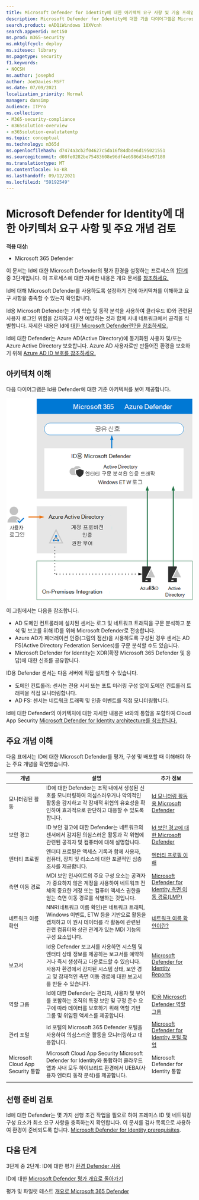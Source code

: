 ```yaml
---
title: Microsoft Defender for Identity에 대한 아키텍처 요구 사항 및 기술 프레임워크 검토
description: Microsoft Defender for Identity에 대한 기술 다이어그램은 Microsoft 365 Defender 랩 또는 파일럿 환경을 구축하기 전에 Microsoft 365 ID를 이해하는 데 도움이 됩니다.
search.product: eADQiWindows 10XVcnh
search.appverid: met150
ms.prod: m365-security
ms.mktglfcycl: deploy
ms.sitesec: library
ms.pagetype: security
f1.keywords:
- NOCSH
ms.author: josephd
author: JoeDavies-MSFT
ms.date: 07/09/2021
localization_priority: Normal
manager: dansimp
audience: ITPro
ms.collection:
- M365-security-compliance
- m365solution-overview
- m365solution-evalutatemtp
ms.topic: conceptual
ms.technology: m365d
ms.openlocfilehash: d7474a3cb2f04627c5da16f84dbde6d195021551
ms.sourcegitcommit: d08fe0282be75483608e96df4e6986d346e97180
ms.translationtype: MT
ms.contentlocale: ko-KR
ms.lasthandoff: 09/12/2021
ms.locfileid: "59192549"
---
```

# <a name="review-architecture-requirements-and-key-concepts-for-microsoft-defender-for-identity"></a>Microsoft Defender for Identity에 대한 아키텍처 요구 사항 및 주요 개념 검토


**적용 대상:**
- Microsoft 365 Defender

이 문서는 Id에 대한 Microsoft Defender의 평가 환경을 설정하는 프로세스의 [1단계](eval-defender-identity-overview.md) 중 3단계입니다. 이 프로세스에 대한 자세한 내용은 개요 문서를 [참조하세요.](eval-defender-identity-overview.md)

Id에 대해 Microsoft Defender를 사용하도록 설정하기 전에 아키텍처를 이해하고 요구 사항을 충족할 수 있는지 확인합니다.

Id용 Microsoft Defender는 기계 학습 및 동작 분석을 사용하여 클라우드 ID와 관련된 사용자 로그인 위험을 감지하고 사전 예방하는 것과 함께 사내 네트워크에서 공격을 식별합니다. 자세한 내용은 Id에 [대한 Microsoft Defender란?을 참조하세요.](/defender-for-identity/what-is)

Id에 대한 Defender는 Azure AD(Active Directory)에 동기화된 사용자 및/또는 Azure Active Directory 보호합니다. Azure AD 사용자로만 만들어진 환경을 보호하기 위해 [Azure AD ID 보호를 참조하세요.](/azure/active-directory/identity-protection/overview-identity-protection)

## <a name="understand-the-architecture"></a>아키텍처 이해

다음 다이어그램은 Id용 Defender에 대한 기준 아키텍처를 보여 제공합니다. 

![Id용 Microsoft Defender의 아키텍처입니다.](../../media/defender/m365-defender-identity-architecture.png)

이 그림에서는 다음을 참조합니다.
- AD 도메인 컨트롤러에 설치된 센서는 로그 및 네트워크 트래픽을 구문 분석하고 분석 및 보고를 위해 ID를 위해 Microsoft Defender로 전송합니다.
-  Azure AD가 페더레이션 인증(그림의 점선)을 사용하도록 구성된 경우 센서는 AD FS(Active Directory Federation Services)를 구문 분석할 수도 있습니다. 
- Microsoft Defender for Identity는 XDR(확장 Microsoft 365 Defender 및 응답)에 대한 신호를 공유합니다.


ID용 Defender 센서는 다음 서버에 직접 설치할 수 있습니다.

- 도메인 컨트롤러: 센서는 전용 서버 또는 포트 미러링 구성 없이 도메인 컨트롤러 트래픽을 직접 모니터링합니다.
- AD FS: 센서는 네트워크 트래픽 및 인증 이벤트를 직접 모니터링합니다.

Id에 대한 Defender의 아키텍처에 대한 자세한 내용은 id와의 통합을 포함하여 Cloud App Security [Microsoft Defender for Identity architecture를 참조합니다.](/defender-for-identity/architecture)


## <a name="understand-key-concepts"></a>주요 개념 이해

다음 표에서는 ID에 대한 Microsoft Defender를 평가, 구성 및 배포할 때 이해해야 하는 주요 개념을 확인했습니다.


|개념  |설명 |추가 정보  |
|---------|---------|---------|
| 모니터링된 활동 | ID에 대한 Defender는 조직 내에서 생성된 신호를 모니터링하여 의심스러우거나 악의적인 활동을 감지하고 각 잠재적 위협의 유효성을 확인하여 효과적으로 판단하고 대응할 수 있도록 합니다.  |  [Id 모니터링 활동용 Microsoft Defender](/defender-for-identity/monitored-activities)       |
| 보안 경고    | ID 보안 경고에 대한 Defender는 네트워크의 센서에서 감지된 의심스러운 활동과 각 위협에 관련된 공격자 및 컴퓨터에 대해 설명합니다.   | [Id 보안 경고에 대한 Microsoft Defender](/defender-for-identity/suspicious-activity-guide?tabs=external)    |
| 엔터티 프로필    | 엔터티 프로필은 액세스 기록과 함께 사용자, 컴퓨터, 장치 및 리소스에 대한 포괄적인 심층 조사를 제공합니다.   | [엔터티 프로필 이해](/defender-for-identity/entity-profiles)  |
| 측면 이동 경로    | MDI 보안 인사이트의 주요 구성 요소는 공격자가 중요하지 않은 계정을 사용하여 네트워크 전체의 중요한 계정 또는 컴퓨터 액세스 권한을 얻는 측면 이동 경로를 식별하는 것입니다.  | [Microsoft Defender for Identity 측면 이동 경로(LMP)](/defender-for-identity/use-case-lateral-movement-path)  |
| 네트워크 이름 확인    |  NNR(네트워크 이름 확인)은 네트워크 트래픽, Windows 이벤트, ETW 등을 기반으로 활동을 캡처하고 이 원시 데이터를 각 활동에 관련된 관련 컴퓨터와 상관 관계가 있는 MDI 기능의 구성 요소입니다.       | [네트워크 이름 확인이란?](/defender-for-identity/nnr-policy)      |
| 보고서    | Id용 Defender 보고서를 사용하면 시스템 및 엔터티 상태 정보를 제공하는 보고서를 예약하거나 즉시 생성하고 다운로드할 수 있습니다.  사용자 환경에서 감지된 시스템 상태, 보안 경고 및 잠재적인 측면 이동 경로에 대한 보고서를 만들 수 있습니다.   | [Microsoft Defender for Identity Reports ](/defender-for-identity/reports)       |
| 역할 그룹    | Id에 대한 Defender는 관리자, 사용자 및 뷰어를 포함하는 조직의 특정 보안 및 규정 준수 요구에 따라 데이터를 보호하기 위해 역할 기반 그룹 및 위임된 액세스를 제공합니다.        |  [ID용 Microsoft Defender 역할 그룹](/defender-for-identity/role-groups)       |
| 관리 포털    |  Id 포털의 Microsoft 365 Defender 포털을 사용하여 의심스러운 활동을 모니터링하고 대응합니다.      | [Microsoft Defender for Identity 포털 작업](/defender-for-identity/workspace-portal)        |
| Microsoft Cloud App Security 통합   | Microsoft Cloud App Security Microsoft Defender for Identity와 통합하여 클라우드 앱과 사내 모두 하이브리드 환경에서 UEBA(사용자 엔터티 동작 분석)를 제공합니다.   | Microsoft Defender for Identity 통합  |
| | | |


## <a name="review-prerequisites"></a>선행 준비 검토

Id에 대한 Defender는 몇 가지 선행 조건 작업을 필요로 하여 프레미스 ID 및 네트워킹 구성 요소가 최소 요구 사항을 충족하는지 확인합니다. 이 문서를 검사 목록으로 사용하여 환경이 준비되도록 합니다. [Microsoft Defender for Identity prerequisites](/defender-for-identity/prerequisites).


## <a name="next-steps"></a>다음 단계

3단계 중 2단계: ID에 대한 평가 [환경 Defender 사용](eval-defender-identity-enable-eval.md)

ID에 대한 [Microsoft Defender 평가 개요로 돌아가기](eval-defender-identity-overview.md)

평가 및 파일럿 테스트 [개요로 Microsoft 365 Defender](eval-overview.md) 